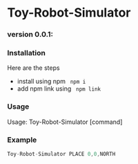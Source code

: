 # Toy-Robot-Simulator
### version 0.0.1:
### Installation
Here are the steps

 * install using npm ``` npm i```
 * add npm link using ``` npm link```

### Usage
Usage: Toy-Robot-Simulator [command]

### Example
 ```javascript
Toy-Robot-Simulator PLACE 0,0,NORTH
 ```  